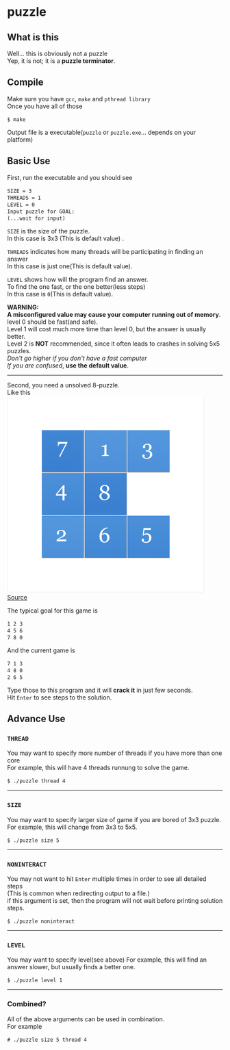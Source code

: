 # puzzle

## What is this

Well... this is obviously not a puzzle  
Yep, it is not; it is a **puzzle terminator**.  

## Compile
Make sure you have `gcc`, `make` and `pthread library`  
Once you have all of those  
```
$ make
```
Output file is a executable(`puzzle` or `puzzle.exe`... depends on your platform)  

## Basic Use
First, run the executable and you should see  
```
SIZE = 3
THREADS = 1
LEVEL = 0
Input puzzle for GOAL:
(...wait for input)
```
  
`SIZE` is the size of the puzzle.  
In this case is 3x3 (This is default value)  .
  
`THREADS` indicates how many threads will be participating in finding an answer  
In this case is just one(This is default value).
  
`LEVEL` shows how will the program find an answer.  
To find the one fast, or the one better(less steps)  
In this case is `0`(This is default value).  
  
**WARNING:**  
**A misconfigured value may cause your computer running out of memory**.  
level 0 should be fast(and safe).  
Level 1 will cost much more time than level 0, but the answer is usually better.  
Level 2 is **NOT** recommended, since it often leads to crashes in solving 5x5 puzzles.  
*Don't go higher if you don't have a fast computer*  
*If you are confused*, **use the default value**.  
  
--------
  
Second, you need a unsolved 8-puzzle.  
Like this  
![](demo3by3game.png)  
[Source](http://mypuzzle.org/sliding)  
  
The typical goal for this game is  
```
1 2 3
4 5 6
7 8 0
```
And the current game is  
```
7 1 3
4 8 0
2 6 5
```
Type those to this program and it will **crack it** in just few seconds.  
Hit `Enter` to see steps to the solution.  

## Advance Use
### ``THREAD``
You may want to specify more number of threads if you have more than one core  
For example, this will have 4 threads runnung to solve the game.
```
$ ./puzzle thread 4
```
  
--------
  
### ``SIZE``
You may want to specify larger size of game if you are bored of 3x3 puzzle.  
For example, this will change from 3x3 to 5x5.  
```
$ ./puzzle size 5
```
  
--------
  
### ``NONINTERACT``
You may not want to hit `Enter` multiple times in order to see all detailed steps  
(This is common when redirecting output to a file.)  
if this argument is set, then the program will not wait before printing solution steps.  
```
$ ./puzzle noninteract
```
  
--------
  
### ``LEVEL``
You may want to specify level(see above)
For example, this will find an answer slower, but usually finds a better one.
```
$ ./puzzle level 1
```
  
--------
  
### Combined?
All of the above arguments can be used in combination.   
For example
```
# ./puzzle size 5 thread 4
```
